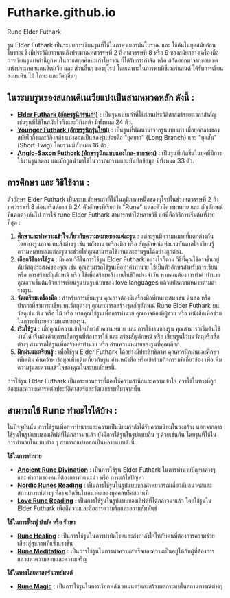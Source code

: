 # Futharke.github.io
Rune Elder Futhark

รูน Elder Futhark เป็นระบบการเขียนรูนที่ใช้ในภาษาเยอรมันโบราณ และ ใช้กันในยุคสมัยก่อนโบราณ ซึ่งมีประวัติยาวนานถึงประมาณทศวรรษที่ 2 ถึงทศวรรษที่ 8 หรือ 9 ของสมัยกลางเครื่องมือการเขียนรูนเหล่านี้ถูกพบในลายสกุลศิลปะเก่าโบราณ ที่ได้รับการกำจัด หรือ สกัดออกมาจากขอบเขตแห่งประเทศสแกนดิเนเวีย และ ส่วนอื่นๆ ของยุโรป โดยเฉพาะในการพบที่ซีเวอร์แลนด์ ได้รับการเขียนลงบนหิน ไม้ โลหะ และวัตถุอื่นๆ

## ในระบบรูนของสแกนดิเนเวียแบ่งเป็นสามหมวดหลัก ดังนี้ :

- [**Elder Futhark (อักษรรูนิกรุ่นเก่า)**](Elder_Futhark.md) : เป็นรูนแบบเก่าที่ใช้ก่อนประวัติศาสตร์ระยะเวลาสำคัญ เช่นรูนที่ใช้ในสมัยไวกิ้งและวิกิงสต้า มีทั้งหมด 24 ตัว.
- [**Younger Futhark (อักษรรูนิกรุ่นใหม่)**](Younger_Futhark.md) : เป็นรูนที่พัฒนามาจากรูนแบบเก่า เมื่อยุคกลางของสมัยไวกิ้งและวิกิงสต้า แบ่งออกเป็นสองรุ่นย่อยคือ "ยุคยาว" (Long Branch) และ "ยุคสั้น" (Short Twig) โดยรวมมีทั้งหมด 16 ตัว.
- [**Anglo-Saxon Futhork (อักษรรูนิกแบบแองโกล-ซากซอน)**](Anglo-Saxon_Futhork.md) : เป็นรูนที่เกิดขึ้นในยุคที่มีการใช้งานรูนลดลง และมักถูกนำมาใช้ในวรรณกรรมและบันทึกข้อมูล มีทั้งหมด 33 ตัว.

## การศึกษา และ วิธีใช้งาน :

ตัวอักษร Elder Futhark เป็นระบบอักษรเก่าที่ใช้ในภูมิภาคเหนือของยุโรปในช่วงศตวรรษที่ 2 ถึงทศวรรษที่ 8 ก่อนคริสต์กาล มี 24 ตัวอักษรที่เรียกว่า "Rune" แต่ละตัวมีความหมาย และ สัญลักษณ์ที่แตกต่างกันไป การใช้ rune Elder Futhark สามารถทำได้หลายวิธี แต่นี่คือวิธีการเริ่มต้นที่ง่ายที่สุด :

1. **ศึกษาและทำความเข้าใจเกี่ยวกับความหมายของแต่ละรูน** : แต่ละรูนมีความหมายที่แตกต่างกัน โดยบางรูนอาจแทนสิ่งต่างๆ เช่น พลังงาน เครื่องมือ หรือ สัญลักษณ์แห่งแรงบันดาลใจ เรียนรู้ความหมายของแต่ละรูนจะช่วยให้คุณสามารถใช้งานและอ่านรูนได้อย่างถูกต้อง.
2. **เลือกวิธีการใช้รูน** : มีหลายวิธีในการใช้รูน Elder Futhark อย่างไรก็ตาม วิธีที่คุณใช้อาจขึ้นอยู่กับวัตถุประสงค์ของคุณ เช่น คุณสามารถใช้รูนเพื่อทำคำทำนาย ใช้เป็นตัวอักษรสำหรับการเขียน หรือ การสร้างสัญลักษณ์ หรือ ใช้เพื่อสร้างพลังงานในชีวิตประจำวัน หากคุณต้องการทำคำทำนาย คุณอาจเริ่มต้นด้วยการเขียนรูนบนรูปแบบของ love languages แล้วแปลความหมายตามตารางรูน.
3. **จัดเตรียมเครื่องมือ** : สำหรับการเขียนรูน คุณอาจต้องมีเครื่องมือที่เหมาะสม เช่น ดินสอ หรือปากกาที่สามารถเขียนบนวัตถุต่างๆ คุณสามารถสร้างชุดสัญลักษณ์ Rune Elder Futhark บนวัสดุเช่น หิน หรือ ไม้ หรือ หากคุณใช้รูนเพื่อการทำนาย คุณอาจต้องมีผู้ช่วย หรือ หนังสือเพื่อช่วยในการอธิบายความหมายของรูน.
4. **เริ่มใช้รูน** : เมื่อคุณมีความเข้าใจเกี่ยวกับความหมาย และ การใช้งานของรูน คุณสามารถเริ่มต้นใช้งานได้ เริ่มต้นด้วยการเลือกรูนที่ต้องการใช้ และ สร้างสัญลักษณ์ หรือ เขียนรูนไว้บนวัตถุหรือสื่อต่างๆ สามารถใช้รูนเพื่อสร้างคำทำนาย หรือ อ่านความหมายของรูนที่คุณเลือก.
5. **ฝึกฝนและเรียนรู้** : เพื่อใช้รูน Elder Futhark ได้อย่างมีประสิทธิภาพ คุณควรฝึกฝนและศึกษาเพิ่มเติม ค้นคว้าหาข้อมูลเพิ่มเติมเกี่ยวกับรูน อ่านหนังสือ หรือเข้าร่วมกิจกรรมที่เกี่ยวข้อง เพื่อเพิ่มความรู้และความเข้าใจของคุณในระบบอักษรนี้.

การใช้รูน Elder Futhark เป็นกระบวนการที่ต้องใช้ความสำนึกและความเข้าใจ ควรใช้ในทางที่ถูกต้องและความเคารพต่อประวัติศาสตร์และวัฒนธรรมที่มาจากนั้น

## สามารถใช้ Rune ทำอะไรได้บ้าง :
ในปัจจุบันนั้น การใช้รูนเพื่อการทำนายและความเป็นนิยมกำลังได้รับความนิยมในวงกว้าง นอกจากการใช้รูนในรูปแบบของเลิฟต์ที่ได้กล่าวมาแล้ว ยังมีการใช้รูนในรูปแบบอื่น ๆ ด้วยเช่นกัน โดยรูนที่ใช้ในการทำนายในแบบต่าง ๆ สามารถแบ่งออกเป็นหลายแบบดังนี้ :

**ใช้ในการทำนาย**

- [**Ancient Rune Divination**](AncientRuneDivination.md) : เป็นการใช้รูน Elder Futhark ในการทำนายปัญหาต่างๆ และ คำถามของคนที่ต้องการคำแนะนำ หรือ การแก้ไขปัญหา
- [**Nordic Runes Reading**](NordicRunesReading.md) : เป็นการใช้รูนในรูปแบบของคำพยากรณ์เกี่ยวกับอนาคตและสถานการณ์ต่างๆ ที่อาจเกิดขึ้นในอนาคตของบุคคลหรือสถานที่
- [**Love Rune Reading**](LoveRuneReading.md) : เป็นการใช้รูนในรูปแบบของเลิฟต์ที่ได้กล่าวมาแล้ว โดยใช้รูนใน Elder Futhark เพื่อตีความและสื่อสารความรักและความสัมพันธ์

**ใช้ในการฟื้นฟู บำบัด หรือ รักษา**

- [**Rune Healing**](RuneHealing.md) : เป็นการใช้รูนในการบำบัดโรคและส่งกำลังใจให้กับคนที่ต้องการความช่วยเสียงสู่สุขภาพที่แข็งแรงขึ้น
- [**Rune Meditation**](RuneMeditation.md) : เป็นการใช้รูนในการนำความสำเร็จและความเป็นอยู่ให้กับผู้ที่ต้องการแสวงหาความสงบและความเจริญ

**ใช้ในทางไสยศาสตร์ เวทย์มนต์**

- [**Rune Magic**](RuneMagic.md) : เป็นการใช้รูนในการเรียกพลังเวทมนตร์และสร้างผลกระทบในสถานการณ์ต่างๆ
